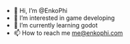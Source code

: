 - 👋 Hi, I’m @EnkoPhi
- 👀 I’m interested in game developing
- 🌱 I’m currently learning godot
- 📫 How to reach me me@enkophi.com

<!---
EnkoPhi/EnkoPhi is a ✨ special ✨ repository because its `README.md` (this file) appears on your GitHub profile.
You can click the Preview link to take a look at your changes.
--->
